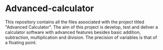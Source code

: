 # Advanced-calculator
This repository contains all the files associated with the project titled "Advanced Calculator". The aim of this project is develop, test and deliver a calculator software with advanced features besides basic addition, subtraction, multiplication and division. The precision of variables is that of a floating point.
